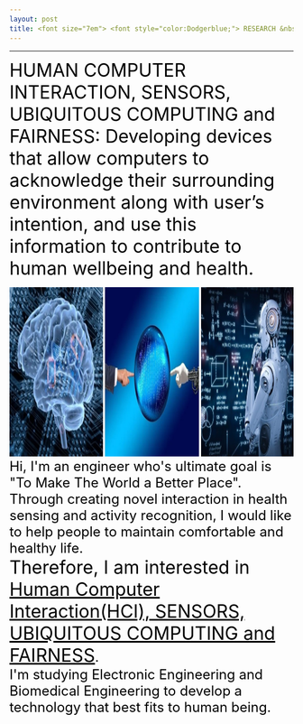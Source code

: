 ```yaml
---
layout: post
title: <font size="7em"> <font style="color:Dodgerblue;"> RESEARCH &nbsp;INTEREST </font></font>
---
```

---
<font size="6em" style="color:black;">HUMAN COMPUTER INTERACTION, SENSORS, UBIQUITOUS COMPUTING and FAIRNESS: Developing devices that allow computers to acknowledge their surrounding environment along with user’s intention, and use this information to contribute to human wellbeing and health. </font>
<br>

<img src="/images/fulls/10_1.jpg" class="image-img" width="900" height="300"> <br>
<font size="5em" style="color:black;">Hi, I'm an engineer who's ultimate goal is "To Make The World a Better Place". Through creating novel interaction  in health sensing and activity recognition, I would like to help people to maintain comfortable and healthy life.<br>
<font size="6em" style="color:black;">Therefore, I am interested in <u>Human Computer Interaction(HCI), SENSORS, UBIQUITOUS COMPUTING and FAIRNESS</u></font>.<br> I'm studying Electronic Engineering and Biomedical Engineering to develop a technology that best fits to human being.</font>
<br>
